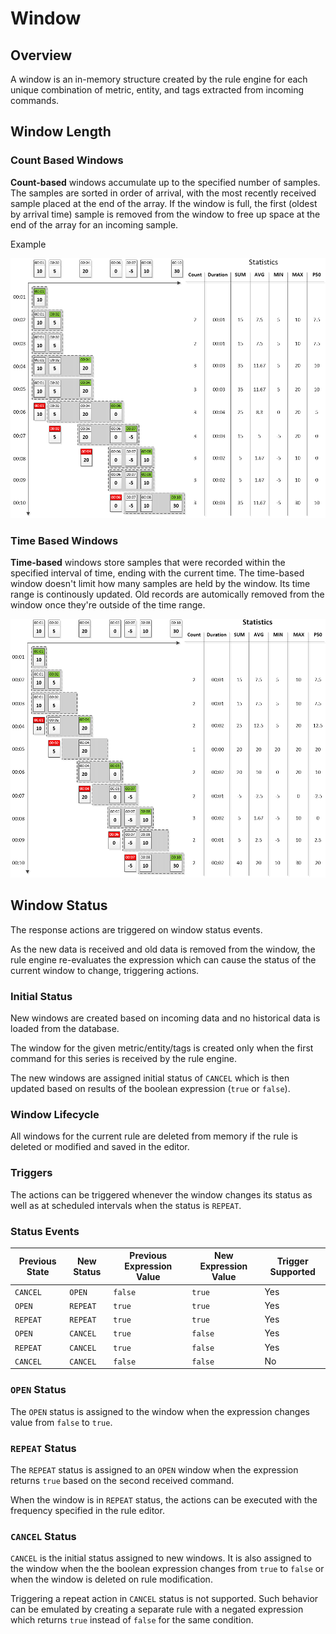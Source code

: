 # Window

## Overview

A window is an in-memory structure created by the rule engine for each unique combination of metric, entity, and tags extracted from incoming commands.

## Window Length

### Count Based Windows

**Count-based** windows accumulate up to the specified number of samples. The samples are sorted in order of arrival, with the most recently received sample placed at the end of the array. If the window is full, the first (oldest by arrival time) sample is removed from the window to free up space at the end of the array for an incoming sample. 

Example

![Count Based Window](images/count_based_window3.png "count_based_window")

### Time Based Windows

**Time-based** windows store samples that were recorded within the specified interval of time, ending with the current time. The time-based window doesn't limit how many samples are held by the window. Its time range is continously updated. Old records are automically removed from the window once they're outside of the time range.

![Time Based Window](images/time_based_window3.png "time_based_window")

## Window Status

The response actions are triggered on window status events.

As the new data is received and old data is removed from the window, the rule engine re-evaluates the expression which can cause the status of the current window to change, triggering actions.

### Initial Status

New windows are created based on incoming data and no historical data is loaded from the database.

The window for the given metric/entity/tags is created only when the first command for this series is received by the rule engine.

The new windows are assigned initial status of `CANCEL` which is then updated based on results of the boolean expression (`true` or `false`).

### Window Lifecycle

All windows for the current rule are deleted from memory if the rule is deleted or modified and saved in the editor.

### Triggers

The actions can be triggered whenever the window changes its status as well as at scheduled intervals when the status is `REPEAT`.

### Status Events

| Previous State | New Status | Previous Expression Value | New Expression Value | Trigger Supported |
| --- | --- | --- | --- | --- |
| `CANCEL` | `OPEN` | `false` | `true` | Yes |
| `OPEN`  | `REPEAT` | `true` | `true` | Yes |
| `REPEAT` | `REPEAT` | `true` | `true` | Yes |
| `OPEN` | `CANCEL` | `true` | `false` | Yes |
| `REPEAT` | `CANCEL` | `true` | `false` | Yes |
| `CANCEL` | `CANCEL` | `false` | `false` | No |

### `OPEN` Status

The `OPEN` status is assigned to the window when the expression changes value from `false` to `true`.

### `REPEAT` Status

The `REPEAT` status is assigned to an `OPEN` window when the expression returns `true` based on the second received command.

When the window is in `REPEAT` status, the actions can be executed with the frequency specified in the rule editor.

### `CANCEL` Status

`CANCEL` is the initial status assigned to new windows. It is also assigned to the window when the the boolean expression changes from `true` to `false` or when the window is deleted on rule modification.

Triggering a repeat action in `CANCEL` status is not supported. Such behavior can be emulated by creating a separate rule with a negated expression which returns `true` instead of `false` for the same condition.

